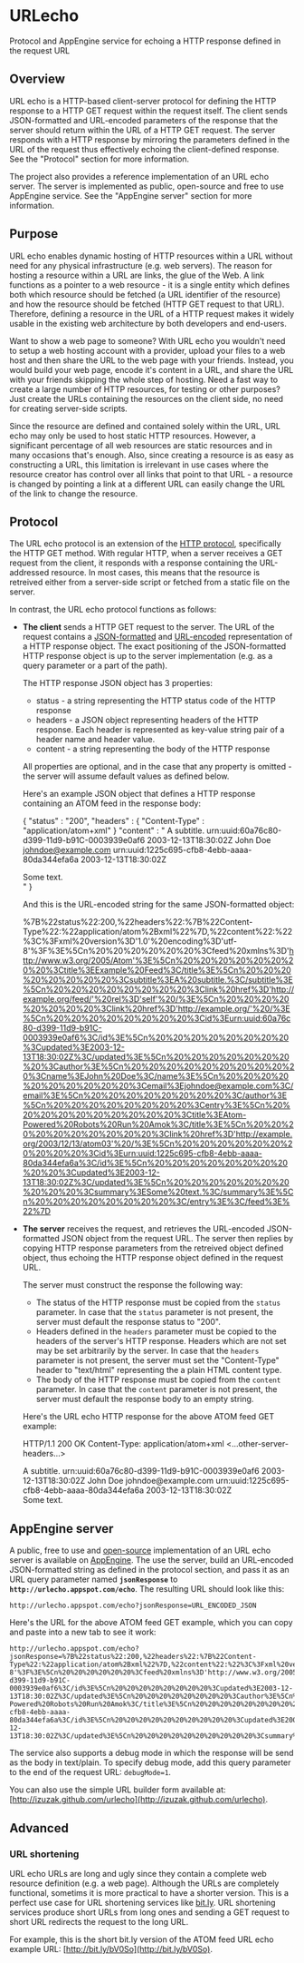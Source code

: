 URLecho
=======

Protocol and AppEngine service for echoing a HTTP response defined in the request URL

Overview
--------

URL echo is a HTTP-based client-server protocol for defining the HTTP response to a HTTP GET request within the request itself. The client sends JSON-formatted and URL-encoded parameters of the response that the server should return within the URL of a HTTP GET request. The server responds with a HTTP response by mirroring the parameters defined in the URL of the request thus effectively echoing the client-defined response. See the "Protocol" section for more information.

The project also provides a reference implementation of an URL echo server. The server is implemented as public, open-source and free to use AppEngine service. See the "AppEngine server" section for more information.

Purpose
-------

URL echo enables dynamic hosting of HTTP resources within a URL without need for any physical infrastructure (e.g. web servers). The reason for hosting a resource within a URL are links, the glue of the Web. A link functions as a pointer to a web resource - it is a single entity which defines both which resource should be fetched (a URL identifier of the resource) and how the resource should be fetched (HTTP GET request to that URL). Therefore, defining a resource in the URL of a HTTP request makes it widely usable in the existing web architecture by both developers and end-users. 

Want to show a web page to someone? With URL echo you wouldn't need to setup a web hosting account with a provider, upload your files to a web host and then share the URL to the web page with your friends. Instead, you would build your web page, encode it's content in a URL, and share the URL with your friends skipping the whole step of hosting. Need a fast way to create a large number of HTTP resources, for testing or other purposes? Just create the URLs containing the resources on the client side, no need for creating server-side scripts.

Since the resource are defined and contained solely within the URL, URL echo may only be used to host static HTTP resources. However, a significant percentage of all web resources are static resources and in many occasions that's enough. Also, since creating a resource is as easy as constructing a URL, this limitation is irrelevant in use cases where the resource creator has control over all links that point to that URL - a resource is changed by pointing a link at a different URL can easily change the URL of the link to change the resource.

Protocol
--------

The URL echo protocol is an extension of the [HTTP protocol](http://tools.ietf.org/html/rfc2616), specifically the HTTP GET method. With regular HTTP, when a server receives a GET request from the client, it responds with a response containing the URL-addressed resource. In most cases, this means that the resource is retreived either from a server-side script or fetched from a static file on the server. 

In contrast, the URL echo protocol functions as follows:

* **The client** sends a HTTP GET request to the server. The URL of the request contains a [JSON-formatted](http://json.org) and [URL-encoded](http://en.wikipedia.org/wiki/Percent-encoding) representation of a HTTP response object. The exact positioning of the JSON-formatted HTTP response object is up to the server implementation (e.g. as a query parameter or a part of the path). 

  The HTTP response JSON object has 3 properties:
  * status - a string representing the HTTP status code of the HTTP response
  * headers - a JSON object representing headers of the HTTP response. Each header is represented as key-value string pair of a header name and header value.
  * content - a string representing the body of the HTTP response

  All properties are optional, and in the case that any property is omitted - the server will assume default values as defined below.

  Here's an example JSON object that defines a HTTP response containing an ATOM feed in the response body:

    {
      "status" : "200",
      "headers" : { "Content-Type" : "application/atom+xml" }
      "content" : "
        <?xml version='1.0' encoding='utf-8'?>
          <feed xmlns='http://www.w3.org/2005/Atom'>
            <title>Example Feed</title>
            <subtitle>A subtitle.</subtitle>
            <link href='http://example.org/feed/' rel='self' />
            <link href='http://example.org/' />
            <id>urn:uuid:60a76c80-d399-11d9-b91C-0003939e0af6</id>
            <updated>2003-12-13T18:30:02Z</updated>
            <author>
              <name>John Doe</name>
              <email>johndoe@example.com</email>
            </author>
            <entry>
              <title>Atom-Powered Robots Run Amok</title>
              <link href='http://example.org/2003/12/13/atom03' />
              <id>urn:uuid:1225c695-cfb8-4ebb-aaaa-80da344efa6a</id>
              <updated>2003-12-13T18:30:02Z</updated>
              <summary>Some text.</summary>
            </entry>
          </feed>"
    }

  And this is the URL-encoded string for the same JSON-formatted object:

    %7B%22status%22:200,%22headers%22:%7B%22Content-Type%22:%22application/atom%2Bxml%22%7D,%22content%22:%22%3C%3Fxml%20version%3D'1.0'%20encoding%3D'utf-8'%3F%3E%5Cn%20%20%20%20%20%20%3Cfeed%20xmlns%3D'http://www.w3.org/2005/Atom'%3E%5Cn%20%20%20%20%20%20%20%20%3Ctitle%3EExample%20Feed%3C/title%3E%5Cn%20%20%20%20%20%20%20%20%3Csubtitle%3EA%20subtitle.%3C/subtitle%3E%5Cn%20%20%20%20%20%20%20%20%3Clink%20href%3D'http://example.org/feed/'%20rel%3D'self'%20/%3E%5Cn%20%20%20%20%20%20%20%20%3Clink%20href%3D'http://example.org/'%20/%3E%5Cn%20%20%20%20%20%20%20%20%3Cid%3Eurn:uuid:60a76c80-d399-11d9-b91C-0003939e0af6%3C/id%3E%5Cn%20%20%20%20%20%20%20%20%3Cupdated%3E2003-12-13T18:30:02Z%3C/updated%3E%5Cn%20%20%20%20%20%20%20%20%3Cauthor%3E%5Cn%20%20%20%20%20%20%20%20%20%20%3Cname%3EJohn%20Doe%3C/name%3E%5Cn%20%20%20%20%20%20%20%20%20%20%3Cemail%3Ejohndoe@example.com%3C/email%3E%5Cn%20%20%20%20%20%20%20%20%3C/author%3E%5Cn%20%20%20%20%20%20%20%20%3Centry%3E%5Cn%20%20%20%20%20%20%20%20%20%20%3Ctitle%3EAtom-Powered%20Robots%20Run%20Amok%3C/title%3E%5Cn%20%20%20%20%20%20%20%20%20%20%3Clink%20href%3D'http://example.org/2003/12/13/atom03'%20/%3E%5Cn%20%20%20%20%20%20%20%20%20%20%3Cid%3Eurn:uuid:1225c695-cfb8-4ebb-aaaa-80da344efa6a%3C/id%3E%5Cn%20%20%20%20%20%20%20%20%20%20%3Cupdated%3E2003-12-13T18:30:02Z%3C/updated%3E%5Cn%20%20%20%20%20%20%20%20%20%20%3Csummary%3ESome%20text.%3C/summary%3E%5Cn%20%20%20%20%20%20%20%20%3C/entry%3E%3C/feed%3E%22%7D

* **The server** receives the request, and retrieves the URL-encoded JSON-formatted JSON object from the request URL. The server then replies by copying HTTP response parameters from the retreived object defined object, thus echoing the HTTP response object defined in the request URL. 

  The server must construct the response the following way:
  * The status of the HTTP response must be copied from the `status` parameter. In case that the `status` parameter is not present, the server must default the response status to "200".
  * Headers defined in the `headers` parameter must be copied to the headers of the server's HTTP response. Headers which are not set may be set arbitrarily by the server. In case that the `headers` parameter is not present, the server must set the "Content-Type" header to "text/html" representing the a plain HTML content type.
  * The body of the HTTP response must be copied from the `content` parameter. In case that the `content` parameter is not present, the server must default the response body to an empty string.

  Here's the URL echo HTTP response for the above ATOM feed GET example:

    HTTP/1.1 200 OK
    Content-Type: application/atom+xml
    <...other-server-headers...>
    
    <?xml version='1.0' encoding='utf-8'?>
    <feed xmlns='http://www.w3.org/2005/Atom'>
      <title>Example Feed</title>
      <subtitle>A subtitle.</subtitle>
      <link href='http://example.org/feed/' rel='self' />
      <link href='http://example.org/' />
      <id>urn:uuid:60a76c80-d399-11d9-b91C-0003939e0af6</id>
      <updated>2003-12-13T18:30:02Z</updated>
      <author>
        <name>John Doe</name>
        <email>johndoe@example.com</email>
      </author>
      <entry>
        <title>Atom-Powered Robots Run Amok</title>
        <link href='http://example.org/2003/12/13/atom03' />
        <id>urn:uuid:1225c695-cfb8-4ebb-aaaa-80da344efa6a</id>
        <updated>2003-12-13T18:30:02Z</updated>
        <summary>Some text.</summary>
      </entry>
    </feed>

AppEngine server
----------------

A public, free to use and [open-source](http://github.com/izuzak/urlecho/tree/master/src) implementation of an URL echo server is available on [AppEngine](http://code.google.com/appengine/). The use the server, build an URL-encoded JSON-formatted string as defined in the protocol section, and pass it as an URL query parameter named **`jsonResponse`** to **`http://urlecho.appspot.com/echo`**. The resulting URL should look like this:

    http://urlecho.appspot.com/echo?jsonResponse=URL_ENCODED_JSON

Here's the URL for the above ATOM feed GET example, which you can copy and paste into a new tab to see it work:

    http://urlecho.appspot.com/echo?jsonResponse=%7B%22status%22:200,%22headers%22:%7B%22Content-Type%22:%22application/atom%2Bxml%22%7D,%22content%22:%22%3C%3Fxml%20version%3D'1.0'%20encoding%3D'utf-8'%3F%3E%5Cn%20%20%20%20%20%20%3Cfeed%20xmlns%3D'http://www.w3.org/2005/Atom'%3E%5Cn%20%20%20%20%20%20%20%20%3Ctitle%3EExample%20Feed%3C/title%3E%5Cn%20%20%20%20%20%20%20%20%3Csubtitle%3EA%20subtitle.%3C/subtitle%3E%5Cn%20%20%20%20%20%20%20%20%3Clink%20href%3D'http://example.org/feed/'%20rel%3D'self'%20/%3E%5Cn%20%20%20%20%20%20%20%20%3Clink%20href%3D'http://example.org/'%20/%3E%5Cn%20%20%20%20%20%20%20%20%3Cid%3Eurn:uuid:60a76c80-d399-11d9-b91C-0003939e0af6%3C/id%3E%5Cn%20%20%20%20%20%20%20%20%3Cupdated%3E2003-12-13T18:30:02Z%3C/updated%3E%5Cn%20%20%20%20%20%20%20%20%3Cauthor%3E%5Cn%20%20%20%20%20%20%20%20%20%20%3Cname%3EJohn%20Doe%3C/name%3E%5Cn%20%20%20%20%20%20%20%20%20%20%3Cemail%3Ejohndoe@example.com%3C/email%3E%5Cn%20%20%20%20%20%20%20%20%3C/author%3E%5Cn%20%20%20%20%20%20%20%20%3Centry%3E%5Cn%20%20%20%20%20%20%20%20%20%20%3Ctitle%3EAtom-Powered%20Robots%20Run%20Amok%3C/title%3E%5Cn%20%20%20%20%20%20%20%20%20%20%3Clink%20href%3D'http://example.org/2003/12/13/atom03'%20/%3E%5Cn%20%20%20%20%20%20%20%20%20%20%3Cid%3Eurn:uuid:1225c695-cfb8-4ebb-aaaa-80da344efa6a%3C/id%3E%5Cn%20%20%20%20%20%20%20%20%20%20%3Cupdated%3E2003-12-13T18:30:02Z%3C/updated%3E%5Cn%20%20%20%20%20%20%20%20%20%20%3Csummary%3ESome%20text.%3C/summary%3E%5Cn%20%20%20%20%20%20%20%20%3C/entry%3E%3C/feed%3E%22%7D


The service also supports a debug mode in which the response will be send as the body in text/plain. To specify debug mode, add this query parameter to the end of the request URL: `debugMode=1`.

You can also use the simple URL builder form available at: [http://izuzak.github.com/urlecho](http://izuzak.github.com/urlecho).

Advanced
--------

### URL shortening ###

URL echo URLs are long and ugly since they contain a complete web resource definition (e.g. a web page). Although the URLs are completely functional, sometims it is more practical to have a shorter version. This is a perfect use case for URL shortening services like [bit.ly](http://bit.ly). URL shortening services produce short URLs from long ones and sending a GET request to short URL redirects the request to the long URL.

For example, this is the short bit.ly version of the ATOM feed URL echo example URL: [http://bit.ly/bV0So](http://bit.ly/bV0So).
